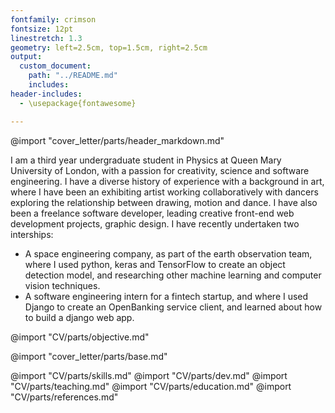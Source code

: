 ```yaml
---
fontfamily: crimson
fontsize: 12pt
linestretch: 1.3
geometry: left=2.5cm, top=1.5cm, right=2.5cm
output:
  custom_document:
    path: "../README.md"
    includes:
header-includes:
  - \usepackage{fontawesome}

---
```


@import "cover_letter/parts/header_markdown.md"

I am a third year undergraduate student in Physics at Queen Mary University of London, with a passion for creativity, science and software engineering.  I have a diverse history of experience with a background in art, where I have been an exhibiting artist working collaboratively with dancers exploring the relationship between drawing, motion and dance.  I have also been a freelance software developer, leading creative front-end web development projects, graphic design. I have recently undertaken two interships:
*   A space engineering company, as part of the earth observation team, where I used python, keras and TensorFlow to create an object detection model, and researching other machine learning and computer vision techniques.
*   A software engineering intern for a fintech startup, and where I used Django to create an OpenBanking service client, and learned about how to build a django web app.

@import "CV/parts/objective.md"

<!--  COVER LETTER-->
@import "cover_letter/parts/base.md"

<!--  CV -->
@import "CV/parts/skills.md"
@import "CV/parts/dev.md"
@import "CV/parts/teaching.md"
@import "CV/parts/education.md"
@import "CV/parts/references.md"
